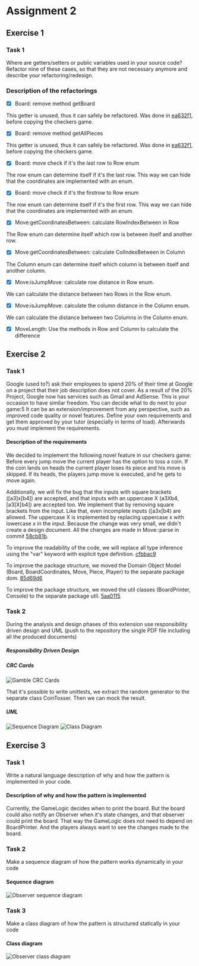 # Assignment 2

## Exercise 1

### Task 1

Where are getters/setters or public variables used in your source code? Refactor nine of these
cases, so that they are not necessary anymore and describe your refactoring/redesign.

### Description of the refactorings

- [x] Board: remove method getBoard

This getter is unused, thus it can safely be refactored.
Was done in [ea632f1](https://github.com/soco21/soco21-group8/commit/ea632f1182b187b326fe2dd593204a4484cf5cdf),
before copying the checkers game.

- [x] Board: remove method getAllPieces

This getter is unused, thus it can safely be refactored.
Was done in [ea632f1](https://github.com/soco21/soco21-group8/commit/ea632f1182b187b326fe2dd593204a4484cf5cdf),
before copying the checkers game.

- [x] Board: move check if it's the last row to Row enum

The row enum can determine itself if it's the last row. This way
we can hide that the coordinates are implemented with an enum.

- [x] Board: move check if it's the firstrow to Row enum

The row enum can determine itself if it's the first row. This way
we can hide that the coordinates are implemented with an enum.

- [x] Move:getCoordinatesBetween: calculate RowIndexBetween in Row

The Row enum can determine itself which row is between itself and another row.

- [x] Move:getCoordinatesBetween: calculate ColIndexBetween in Column

The Column enum can determine itself which column is between itself and another column.

- [x] Move:isJumpMove: calculate row distance in Row enum.

We can calculate the distance between two Rows in the Row enum.

- [x] Move:isJumpMove: calculate the column distance in the Column enum.

We can calculate the distance between two Columns in the Column enum.

- [x] MoveLength: Use the methods in Row and Column to calculate the difference


## Exercise 2

### Task 1

Google (used to?) ask their employees to spend 20% of their time at Google on a project that their
job description does not cover. As a result of the 20% Project, Google now has services such as
Gmail and AdSense.
This is your occasion to have similar freedom. You can decide what to do next to your game:5 It can
be an extension/improvement from any perspective, such as improved code quality or novel features.
Define your own requirements and get them approved by your tutor (especially in terms of load).
Afterwards you must implement the requirements.

#### Description of the requirements

We decided to implement the following novel feature in our checkers game: 
Before every jump move the current player has the option to toss a coin. If the coin
lands on heads the current player loses its piece and his move is skipped. If its heads,
the players jump move is executed, and he gets to move again.

Additionally, we will fix the bug that the inputs with square brackets ([a3]x[b4]) are accepted,
and that inputs with an uppercase X (a3Xb4, [a3]X[b4]) are accepted too. We implement that by removing
square brackets from the input. Like that, even incomplete inputs ([a3x[b4) are allowed.
The uppercase X is implemented by replacing uppercase x with lowercase x in the input. Because
the change was very small, we didn't create a design document. All the changes are made in Move::parse in
commit [58cb81b](https://github.com/soco21/soco21-group8/commit/58cb81b2c6f519e4b857099ba97a513a7ea15e80).

To improve the readability of the code, we will replace all type inference
using the "var" keyword with explicit type definition. [cfbbac9](https://github.com/soco21/soco21-group8/commit/cfbbac9ad8365aa12329138c77b837d0d627c1f3)

To improve the package structure, we moved the Domain Object Model (Board, BoardCoordinates, Move, Piece, Player)
to the separate package dom. [85d69d6](https://github.com/soco21/soco21-group8/commit/85d69d6702991e0feb55f35b55e915cf817a9a6a)

To improve the package structure, we moved the util classes (BoardPrinter, Console)
to the separate package util. [5aa0115](https://github.com/soco21/soco21-group8/commit/5aa0115df68c0f61c2f0df1f2c9d540c43a0ded3)

### Task 2

During the analysis and design phases of this extension use responsibility driven design and UML
(push to the repository the single PDF file including all the produced documents)

##### Responsibility Driven Design

##### CRC Cards

![Gamble CRC Cards](gamble-crc.svg)

That it's possible to write unittests, we extract the random generator to the separate class CoinTosser.
Then we can mock the result.

##### UML

![Sequence Diagram](gamble-sequence.svg)
![Class Diagram](gamble-class.svg)

## Exercise 3

### Task 1

Write a natural language description of why and how the pattern is implemented in your code.

#### Description of why and how the pattern is implemented

Currently, the GameLogic decides when to print the board. But the board could also notify 
an Observer when it's state changes, and that observer could print the board.
That way the GameLogic does not need to depend on BoardPrinter. And the players always want
to see the changes made to the board.

### Task 2

Make a sequence diagram of how the pattern works dynamically in your code

#### Sequence diagram

![Observer sequence diagram](observer-sequence.svg)

### Task 3

Make a class diagram of how the pattern is structured statically in your code

#### Class diagram

![Observer class diagram](observer-class.svg)
